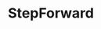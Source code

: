 ---
hackday: 28-cardiff
title: StepForward
summary: A safe, progressive volunteer platform for gradual, unhurried patient reintegration and clinic progress monitoring.
thumbnail: stepforward.png
team:
- Kelvin Cheung
- Lilian Leung
- Ratna Rekha Manukonda
- Rishabh Balaji
- Taha Murtaza
- Desiree Yan
about: "Overview\n\nStepForward is a digital platform designed to support individuals
  recovering from serious mental health conditions by offering structured volunteering
  opportunities and clinician-backed monitoring. It bridges the gap between clinical
  recovery and social reintegration, addressing the lack of long-term post-recovery
  support in healthcare systems like NHS Wales and England.\n\nProblem Statement\n\nRecovering
  individuals often struggle with reintegration due to:  \nLimited volunteering opportunities
  – Existing programs require high qualifications (e.g., driver’s licenses) or involve
  high-pressure roles.  \nLack of long-term support – Many recovery tools focus on
  short-term interventions but don’t provide continuous assistance.  \nFragmented
  services – Mental health support is scattered across various apps, hotlines, and
  short-term programs, lacking centralised coordination.\n\nSolution\n\nStepForward
  offers a dual-platform approach:  \nA Patient-Facing App – Provides volunteering
  tasks, progress tracking, and direct support features.  \nA Clinician Platform –
  Enables healthcare providers to monitor patient engagement, assign suitable opportunities,
  and intervene when necessary.  \nBy integrating NHS-backed advice, StepForward ensures
  a safe, step-by-step recovery process where volunteering fosters self-esteem, routine,
  and social engagement.\n\nKey Features\n\nVolunteering & Task Board – Patients access
  opportunities ranked by difficulty, ensuring a gradual transition into community
  roles.  \nScoring & Progression System – Patients earn points for participation,
  building confidence through incremental achievements.  \nAttendance Alerts – Clinics
  receive notifications if a patient misses an event, allowing timely follow-ups.
  \ \nHelp-Seeking Hotline – Users can reach their clinic or case manager directly
  in times of distress.  \nMedical Integration – Secure access to medical history,
  upcoming appointments, and prescriptions ensures continuity of care.  \nEasy Cancellation
  System – Stress-free task cancellations trigger instant alerts for clinician intervention.
  \ \n\nSystem Design\n\nThe StepForward ecosystem consists of:  \nUser Side (Patient
  & Volunteer UI) – Provides a job/task board, chatroom, job filtering, and acceptance
  features.  \nBackend (Clinician Portal & Database) – Doctors track patient progress,
  view appointment calendars, and receive automated alerts for patient inactivity.
  \ \nWatchdog System – Monitors potential scams, detects sensitive words, and alerts
  emergency contacts if a patient is inactive for too long.\n\nWhy StepForward is
  Unique\n\nUnlike existing platforms, StepForward offers:  \nNHS Integration – Ensures
  clinicians remain actively involved in post-recovery tracking.  \nPreventative Measures
  – Task difficulty ranking prevents patients from being overwhelmed.  \nConfidence-Building
  Features – Gamified scoring fosters motivation and long-term engagement.  \nProactive
  Support – Immediate alerts for cancellations and non-participation ensure no patient
  is left behind.\n\nTarget Audience\n\nPatients – Individuals recovering from serious
  mental health conditions seeking structured, low-pressure volunteering.  \nClinicians/NHS
  – Healthcare providers needing long-term tracking tools beyond clinical settings.
  \ \nNGOs & Employers – Organisations looking for reliable, pre-screened volunteers
  supported by healthcare professionals.\n\nImpact & Vision\n\nStepForward transforms
  post-recovery care by reducing relapse rates, enhancing social inclusion, and improving
  employability for vulnerable individuals. It empowers patients to take small, steady
  steps toward long-term self-sufficiency and well-being, redefining recovery as an
  ongoing journey rather than a fixed endpoint."
links:
  website: https://www.figma.com/design/hIX0M443gfOClgayCdYREn/NHS?node-id=10-33&p=f&t=PjnHh565fcH4ScXN-0
  presentation: https://gamma.app/docs/StepForward-8n5sz8yyus1d6tv?mode=doc
---